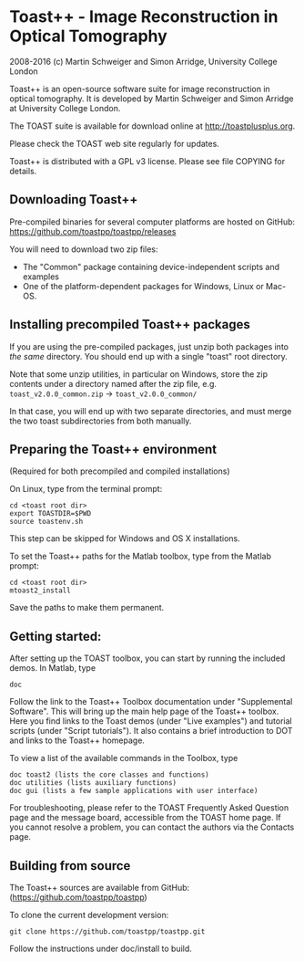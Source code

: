 Toast++ - Image Reconstruction in Optical Tomography
====================================================

2008-2016 (c) Martin Schweiger and Simon Arridge, University College London

Toast++ is an open-source software suite for image reconstruction in optical
tomography. It is developed by Martin Schweiger and Simon Arridge at University
College London.

The TOAST suite is available for download online at http://toastplusplus.org.

Please check the TOAST web site regularly for updates.

Toast++ is distributed with a GPL v3 license. Please see file COPYING for
details.

Downloading Toast++
-------------------

Pre-compiled binaries for several computer platforms are hosted on GitHub:
https://github.com/toastpp/toastpp/releases

You will need to download two zip files:
- The "Common" package containing device-independent scripts and examples
- One of the platform-dependent packages for Windows, Linux or Mac-OS.

Installing precompiled Toast++ packages
---------------------------------------

If you are using the pre-compiled packages, just unzip both packages into *the
same* directory. You should end up with a single "toast" root directory.

Note that some unzip utilities, in particular on Windows, store the zip contents
under a directory named after the zip file, e.g. `toast_v2.0.0_common.zip`  -> 
`toast_v2.0.0_common/`

In that case, you will end up with two separate directories, and must merge the
two toast subdirectories from both manually.

Preparing the Toast++ environment
---------------------------------

(Required for both precompiled and compiled installations)

On Linux, type from the terminal prompt:

```
cd <toast root dir>
export TOASTDIR=$PWD
source toastenv.sh
```

This step can be skipped for Windows and OS X installations.

To set the Toast++ paths for the Matlab toolbox, type from the Matlab prompt:

```
cd <toast root dir>
mtoast2_install
```

Save the paths to make them permanent.

Getting started:
----------------
After setting up the TOAST toolbox, you can start by running the included
demos. In Matlab, type

```
doc
```

Follow the link to the Toast++ Toolbox documentation under "Supplemental
Software". This will bring up the main help page of the Toast++ toolbox.
Here you find links to the Toast demos (under "Live examples") and tutorial
scripts (under "Script tutorials"). It also contains a brief introduction to
DOT and links to the Toast++ homepage.

To view a list of the available commands in the Toolbox, type

```
doc toast2 (lists the core classes and functions)
doc utilities (lists auxiliary functions)
doc gui (lists a few sample applications with user interface)
```

For troubleshooting, please refer to the TOAST Frequently Asked Question
page and the message board, accessible from the TOAST home page. If you
cannot resolve a problem, you can contact the authors via the Contacts page.

Building from source
--------------------

The Toast++ sources are available from GitHub:
(https://github.com/toastpp/toastpp)

To clone the current development version:

```
git clone https://github.com/toastpp/toastpp.git
```

Follow the instructions under doc/install to build.
